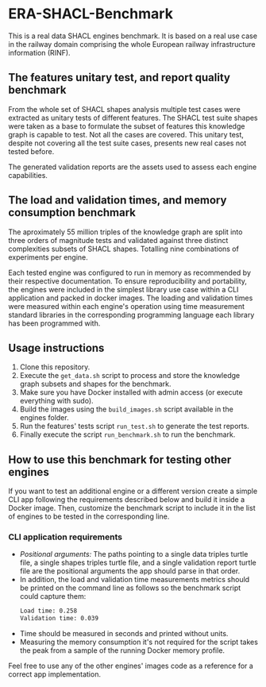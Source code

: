 # ERA-SHACL-Benchmark
This is a real data SHACL engines benchmark. It is based on a real use case in the railway domain comprising the whole European railway infrastructure information (RINF). 

<!-- ## The ERA Knowledge graph
### ERA Ontology and vocabularies
...
### Data description
...
### SHACL shapes
... -->

## The features unitary test, and report quality benchmark
From the whole set of SHACL shapes analysis multiple test cases were extracted as unitary tests of different features. The SHACL test suite shapes were taken as a base to formulate the subset of features this knowledge graph is capable to test. Not all the cases are covered. This unitary test, despite not covering all the test suite cases, presents new real cases not tested before.
  
The generated validation reports are the assets used to assess each engine capabilities. 

## The load and validation times, and memory consumption benchmark
The aproximately 55 million triples of the knowledge graph are split into three orders of magnitude tests and validated against three distinct complexities subsets of SHACL shapes. Totalling nine combinations of experiments per engine.

Each tested engine was configured to run in memory as recommended by their respective documentation. To ensure reproducibility and portability, the engines were included in the simplest library use case within a CLI application and packed in docker images. The loading and validation times were measured within each engine's operation using time measurement standard libraries in the corresponding programming language each library has been programmed with.

## Usage instructions

1. Clone this repository.
2. Execute the `get_data.sh` script to process and store the knowledge graph subsets and shapes for the benchmark.
3. Make sure you have Docker installed with admin access (or execute everything with sudo).
4. Build the images using the `build_images.sh` script available in the engines folder. 
5. Run the features' tests script `run_test.sh` to generate the test reports.
6. Finally execute the script `run_benchmark.sh` to run the benchmark.

## How to use this benchmark for testing other engines
If you want to test an additional engine or a different version create a simple CLI app following the requirements described below and build it inside a Docker image. Then, customize the benchmark script to include it in the list of engines to be tested in the corresponding line.

### CLI application requirements
- _Positional arguments:_ The paths pointing to a single data triples turtle file, a single shapes triples turtle file, and a single validation report turtle file are the positional arguments the app should parse in that order.
- In addition, the load and validation time measurements metrics should be printed on the command line as follows so the benchmark script could capture them:
    ```bash
    Load time: 0.258
    Validation time: 0.039
    ```
- Time should be measured in seconds and printed without units.
- Measuring the memory consumption it's not required for the script takes the peak from a sample of the running Docker memory profile.

Feel free to use any of the other engines' images code as a reference for a correct app implementation. 